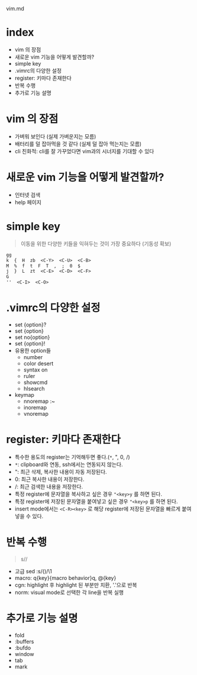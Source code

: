 vim.md



# index

- vim 의 장점
- 새로운 vim 기능을 어떻게 발견할까?
- simple key
- .vimrc의 다양한 설정
- register: 키마다 존재한다
- 반복 수행
- 추가로 기능 설명



# vim 의 장점
- 가벼워 보인다 (실제 가벼운지는 모름)
- 배터리를 덜 잡아먹을 것 같다 (실제 덜 잡아 먹는지는 모름)
- cli 친화적: cli를 잘 가꾸었다면 vim과의 시너지를 기대할 수 있다



# 새로운 vim 기능을 어떻게 발견할까?

- 인터넷 검색
- help 페이지



# simple key
> 이동을 위한 다양한 키들을 익혀두는 것이 가장 중요하다 (기동성 확보)

```txt
gg
k  {  H  zb  <C-Y>  <C-U>  <C-B>
M  %  f  t  F  T  ,  ;  0  $
j  }  L  zt  <C-E>  <C-D>  <C-F>
G
''  <C-I>  <C-O>
```



# .vimrc의 다양한 설정
- set {option}?
- set {option}
- set no{option}
- set {option}!
- 유용한 option들
    - number
    - color desert
    - syntax on
    - ruler
    - showcmd
    - hlsearch
- keymap
    - nnoremap <Fn> :~<CR>
    - inoremap
    - vnoremap



# register: 키마다 존재한다

- 특수한 용도의 register는 기억해두면 좋다.(`*`, ", 0, /)
- `*`: clipboard와 연동, ssh에서는 연동되지 않는다.
- ": 최근 삭제, 복사한 내용이 자동 저장된다.
- 0: 최근 복사한 내용이 저장한다.
- /: 최근 검색한 내용을 저장한다.
- 특정 register에 문자열을 복사하고 싶은 경우 `"<key>y` 를 하면 된다.
- 특정 register에 저장된 문자열을 붙여넣고 싶은 경우 `"<key>p` 를 하면 된다.
- insert mode에서는 `<C-R><key>` 로 해당 register에 저장된 문자열을 빠르게 붙여넣을 수 있다.



# 반복 수행
> s//

- 고급 sed
    :s/\(\)/\1
- macro: q{key}{macro behavior}q, @{key}
- cgn: highlight 후 highlight 된 부분만 치환, '.'으로 반복
- norm: visual mode로 선택한 각 line을 반복 실행



# 추가로 기능 설명

- fold
- :buffers
- :bufdo
- window
- tab
- mark
